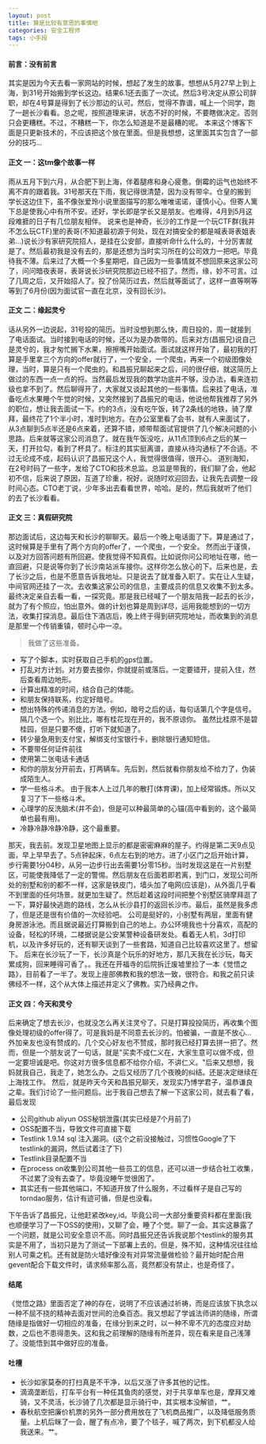```yaml
---
layout: post
title: 算是比较有意思的事情吧 
categories: 安全工程师
tags: 小手段
---
```


#### 前言：没有前言
其实是因为今天去看一家网站的时候，想起了发生的故事。想想从5月27早上到上海，到31号开始搬到学长这边。结果6.1还去面了一次试。然后3号决定从原公司辞职，却在4号算是得到了长沙那边的认可。然后，觉得不靠谱，喊上一个同学，跑了一趟长沙看看。总之呢，按照道理来讲，状态不好的时候，不要瞎做决定。否则只会更糟糕。不过，不糟糕一下，你怎么知道是不是最糟的呢。
本来这个博客下面是只更新技术的，不应该把这个放在里面。但是我想想，这里面其实包含了一部分的技巧...


#### 正文 一：这tm像个故事一样
雨从五月下到六月，从合肥下到上海，伴着腿疼和身心疲惫。倒霉的运气也始终不离不弃的跟着我。31号那天在下雨，我记得很清楚，因为没有带伞。仓皇的搬到学长这边住下，虽不像张爱玲小说里面描写的那么唯唯诺诺，谨慎小心。但寄人篱下总是使我心中有所不安。还好，学长即是学长又是朋友。也难得，4月到5月这段难捱的日子有几位朋友相伴。
说来也是神奇，长沙的工作是一个玩CTF群(我并不怎么玩CTF)里的表哥(不知道最初源于何处，现在对搞安全的都是喊表哥表姐表弟...)说长沙有家研究院招人，是挂在公安部，直接听命什么什么的，十分厉害就是了。然后最初我是没有去的，那是还想为当时实习所在的公司效力一把吧。毕竟待我不薄。后来过了大概一个多星期吧，自己因为一些事情就不想回原来这家公司了，问问暗夜表哥，表哥说长沙研究院那边已经不招了。然而，缘，妙不可言。过了几周之后，又开始招人了。投了份简历过去，然后就等面试了，这样一直等啊等等到了6月份(因为面试官一直在北京，没有回长沙)。
#### 正文 二：缘起灵兮
话从另外一边说起，31号投的简历。当时没想到那么快，周日投的，周一就接到了电话面试。当时接到电话的时候，还以为是办款带的。后来对方(昌振兄)说自己是灵兮的，我才匆忙搁下水果，擦擦嘴开始面试。面试就这样开始了，最初我的打算是手里拿三个方向的offer就行了，一个安全，一个爬虫，再来一个初级图像处理，当时，算是只有一个爬虫的。和昌振兄聊起来之后，问的很仔细，就这简历上做过的东西一点一点的捋。当然最后发现我的数学功底并不够，没办法，看来连初级也拿不到了。然后聊得开了，大家就又谈起其他的一些事情。后来挂了电话，准备吃点水果睡个午觉的时候，又突然接到了昌振兄的电话，他说他帮我推荐了另外的职位，想让我去面试一下。约的3点，没有吃午饭，转了2条线的地铁，骑了摩拜，最终花了1个半小时，准时到地方。在办公室里看了会书，就有人来面试了，从3点聊到5点半还是6点来着，还算不错，顺带帮面试官提供了几个解决问题的小思路。后来就等这家公司消息了。就在我午饭没吃，从11点顶到6点之后的某一天，打开拉勾，看到了杯具了。标注的其实挺离谱，直接从待沟通标了不合适。不过无论成不成，起码认识了昌振兄这个人，我觉得很值得，很开心。
道别海知，在2号时码了一些字，发给了CTO和技术总监。总监是带我的，我们聊了会，他起初不信，后来说了原因，互道了珍重，祝好。说随时欢迎回去，让我先去调整一段时间心态。CTO老丁说，少年多出去看看世界，哈哈。是的，然后我就听了他们的去了长沙看看。
#### 正文 三：真假研究院
那边面试后，这边每天和长沙的聊聊天。最后一个晚上电话面了下。算是通过了，这时候算是手里有了两个方向的offer了，一个爬虫，一个安全。
然而出于谨慎，以及对方回答问题有所回避。使我觉得不知真假。比如说你问公司地址在哪，他一直回避，只是说等你到了长沙南站派车接你。这样你怎么放心的下。后来也是，去了长沙之后，也是不愿意告诉我地址。只是说去了就准备入职了。实在让人生疑，中间官网还挂了一次。去收集这家公司的信息，主要成员的信息又收集不到太多。最终决定亲自去看一看，一探究竟。那是我已经喊了一个朋友陪我一起去的长沙，就为了有个照应，怕出意外。做的计划也算是周到详尽，运用我能想到的一切方法，收集打探消息。最后住下酒店后，晚上终于得到研究院地址，而收集到的消息是那里一个传销重镇，顿时心中一凉。

> 我做了这些准备。

* 写了个脚本，实时获取自己手机的gps位置。
* 打乱对方计划。对方要去接你，你就提前或落后。一定要错开，提前入住，然后查看周边地形。
* 计算出精准的时间，结合自己的体能。
* 和朋友保持联系，约定好暗号。 
* 想出特殊的传递消息的方法。例如，暗号之后的话，每句话第几个字是信号。隔几个选一个。别比比，哪有桂花现在开的，我不原谅你。 虽然比桂原不是碧桂园，但是只要不傻，打听下就知道了。
* 转少量急用到支付宝，解绑支付宝银行卡，删除银行通知短信。
* 不要带任何证件前往
* 使用第二张电话卡通话
* 和你的朋友分开前去，打两辆车。先后到，然后就看你朋友给不给力了，伪装成陌生人。
* 学一些格斗术。 由于我本人上过几年的散打(体育课)，加上经常锻炼。所以又复习了下一些格斗术。
* 心理学的反洗脑术(并不会)，但是可以种最简单的心锚(高中看到的，这个最简单也最有用)。
* 冷静冷静冷静冷静，这个最重要。

那天，我去前。发现卫星地图上显示的都是密密麻麻的屋子。约得是第二天9点见面，早上早早去了。5点钟起床，6点左右到的地方。进了小区门之后开始计算，步行需要1分04秒，从另一边步行出去需要1分零15秒。当时发现这是在一片别墅区，可能使我降低了一定的警惕。然后朋友在后面若即若离，到门口，发现公司所处的别墅和别的都不一样，这家是铁皮门，墙头加了电网(应该是)，从外面几乎看不到里面的任何场景。就更加生疑了。然后趁着这段时间把整个别墅区骑摩拜逛了一下，算好最快逃跑的路线，怎么从长沙县打的返回长沙市。最后，虽然是我多虑了，但是还是很有价值的一次经验吧。
公司是挺好的，小别墅有两层，里面有健身房游泳池。而且据说最近打算搬到自己的地上。办公环境我也十分喜欢，高配的设备，轻松的环境，二楼据说是公安某警种设备研发处。看着无人机，3d打印机，以及许多好玩的，还有聊天谈到了一些套路，知道自己比较喜欢这里了。想留下。
后来在长沙玩了一下，长沙真是个玩乐的好地方，那几天我在长沙玩，每天累成狗，回来睡得可香了。。我还在开福寺的后院拆迁废墟里捡了一本《觉悟之路》，目前看了一半了。发现上座部佛教和我的想法一致，很符合。和我之前只读佛经不一样，这个从大体上描述并定义了佛教。实乃经典之作。
#### 正文 四：今天和灵兮
后来确定了想去长沙，也就没怎么再关注灵兮了。只是打算投投简历，再收集个图像处理初级的offer得了。可是我妈是不同意去长沙的。怕被骗，一直是不放心...外加亲友也没有赞成的。几个交心好友也不赞成，那时我已经打算去拼一把了。然而，但是一个朋友说了一句话，就是"买卖不成仁义在，大家生意可以做不成，但一定要坦诚是吧。你这对方很多信息都不给你介绍，不讲仁义。"后来又想想，我妈就我自己，我走了，她怎么办。之后又经历了几个夜晚的纠结。还是决定继续在上海找工作。
然后，就是昨天今天和昌振兄聊天，发现实乃博学君子，温恭谦良之辈。我们讨论了一些问题后。出于我自己想去了解一下这家公司，就去看了看，最后发现

* 公司github aliyun OSS秘钥泄露(其实已经是7个月前了)
* OSS配置不当，导致文件可直接下载
* Testlink 1.9.14 sql 注入漏洞。(这个之前没接触过，习惯性Google了下testlink的漏洞，然后试着注了下)
* Testlink目录配置不当
* 在process on收集到公司其他一些员工的信息，还可以进一步结合社工收集，不过累了没有去查了。毕竟没睡午觉很困了。
* 其实还有一些其他端口，不知道开放了什么服务，不过看样子是自己写的torndao服务，估计有迹可循，但是也没看。

下午告诉了昌振兄，让他赶紧改key,id。毕竟公司一大部分重要资料都在里面(我也顺便学习了一下OSS的使用)，又聊了会，睡了个觉。聊了一会。其实这暴露了一个问题，就是公司安全意识不高。同时昌振兄还告诉我说那个testlink的服务其实是不用了，当初只是为了测试一下部署上去的。但是，殊不知，这种情况往往给别人可乘之机。还有就是防火墙好像没有对异常流量做检验？最开始时配合用gevent配合下载文件时，请求频率那么高，竟然都没有禁止，也是奇怪了。

#### 结尾
《觉悟之路》里面否定了神的存在，说明了不应该通过祈祷，而是应该放下执念以一种不屈不挠的精神去面对世间的沧桑百态。我又想起了学诚法师讲的随缘，所谓随缘是指做好一切相应的准备，在缘分到来之时，以一种不卑不亢的态度应对劫数，之后也不患得患失。这和我之前理解的随缘有所差异，现在看来是自己浅薄了。没能悟到其中做好应的准备。
#### 吐槽
* 长沙如家莫泰的打扫真是不干净，以后又涨了许多其他的记性。
* 滴滴垄断后，打车平台有一种任其鱼肉的感觉，对于共享单车也是，摩拜又难骑，又不灵活，长沙骑了几次都是显示骑行中，其实根本没解锁，艹。
* 春秋航空把廉价机票的另外一部分费用放在了飞机商品推广，以及降低服务质量。上机后眯了一会，醒了有点冷，要了个毯子，喊了两次，到下机都没人给我送来。艹。